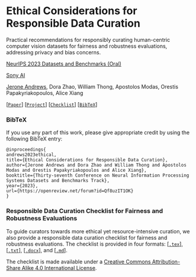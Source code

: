 # Ethical Considerations for Responsible Data Curation

Practical recommendations for responsibly curating human-centric computer vision datasets for fairness and robustness evaluations, addressing privacy and bias concerns.

[NeurIPS 2023 Datasets and Benchmarks (Oral)](https://neurips.cc/virtual/2023/oral/73743)

[Sony AI](https://ai.sony)

[Jerone Andrews](mailto:jerone.andrews@sony.com), Dora Zhao, William Thong, Apostolos Modas, Orestis Papakyriakopoulos, Alice Xiang

[[`Paper`](https://openreview.net/forum?id=Qf8uzIT1OK)] [[`Project`](https://sonyresearch.github.io/responsible_data_curation/)] [[`Checklist`](checklist/)] [[`BibTeX`](#BibTeX)]

### BibTeX

If you use any part of this work, please give appropriate credit by using 
the following BibTeX entry:
```
@inproceedings{
andrews2023ethical,
title={Ethical Considerations for Responsible Data Curation},
author={Jerone Andrews and Dora Zhao and William Thong and Apostolos Modas and Orestis Papakyriakopoulos and Alice Xiang},
booktitle={Thirty-seventh Conference on Neural Information Processing Systems Datasets and Benchmarks Track},
year={2023},
url={https://openreview.net/forum?id=Qf8uzIT1OK}
}
```

### Responsible Data Curation Checklist for Fairness and Robustness Evaluations
To guide curators towards more ethical yet resource-intensive curation, we also provide a responsible data curation checklist for fairness and robustness evaluations. 
The checklist is provided in four formats: [[`.tex`](checklist/rdc_checklist.tex)], 
[[`.txt`](checklist/rdc_checklist.txt)], [[`.docx`](checklist/rdc_checklist.docx)], 
and [[`.md`](checklist/rdc_checklist.md)].

The checklist is made available under a [Creative Commons Attribution-Share Alike 4.0 International License](checklist/LICENSE).

